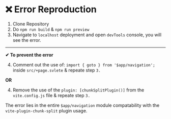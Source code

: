 
# ❌ Error Reproduction

1. Clone Repository
2. Do `npm run build` & `npm run preview`
3. Navigate to `localhost` deployment and open `devTools` console, you will see the error.

---

**✔ To prevent the error**

4. Comment out the use of: `import { goto } from '$app/navigation';` inside `src/+page.svlete` & repeate step `3.`

**OR**

4. Remove the use of the `plugin: [chunkSplitPlugin()]` from the `vite.config.js` file & repeate step `3.`

The error lies in the entire `$app/navigation` module compatability with the `vite-plugin-chunk-split` plugin usage.
